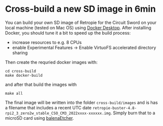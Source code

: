 # Cross-build a new SD image in 6min

You can build your own SD image of Retropie for the Circuit Sword on your local machine (tested on Mac OS) using [Docker Desktop](https://www.docker.com/get-started/).
After installing Docker, you should tune it a bit to speed up the build process:

 - increase resources to e.g. 8 CPUs
 - enable Experimental Features -> Enable VirtuoFS accelerated directory sharing

Then create the requried docker images with:

```
cd cross-build
make docker-build
```

and after that build the images with

```
make all
```

The final image will be written into the folder `cross-build/images` and is has a filename that includes a recent UTC date
`retropie-buster-4.8-rpi2_3_zero2w_stable_CSO_CM3_2022xxxx-xxxxxx.img`. Simply burn that to a microSD card using [balenaEtcher](https://www.balena.io/etcher/).
